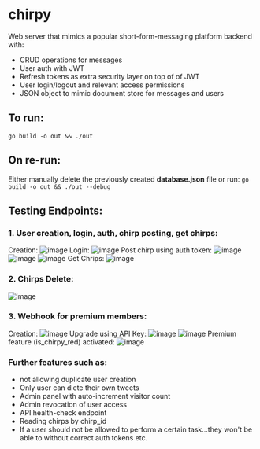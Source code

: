 # chirpy

Web server that mimics a popular short-form-messaging platform backend with:
* CRUD operations for messages
* User auth with JWT
* Refresh tokens as extra security layer on top of of JWT
* User login/logout and relevant access permissions
* JSON object to mimic document store for messages and users

## To run:

`go build -o out && ./out`

## On re-run:

Either manually delete the previously created **database.json** file or run: `go build -o out && ./out --debug`


## Testing Endpoints:

### 1. User creation, login, auth, chirp posting, get chirps:
Creation:
![image](https://github.com/CMaxK/chirpy/assets/71667581/431e89d5-d62a-46e3-9645-4dcc4952e295)
Login:
![image](https://github.com/CMaxK/chirpy/assets/71667581/6e80a28b-06c8-49f7-a8e4-0b8a8597d35d)
Post chirp using auth token:
![image](https://github.com/CMaxK/chirpy/assets/71667581/7dd427a6-82b2-43bc-8ce5-042cdf65ef9f)
![image](https://github.com/CMaxK/chirpy/assets/71667581/84958697-5ec2-41dd-a0d0-7aef88f092e4)
![image](https://github.com/CMaxK/chirpy/assets/71667581/427fe560-1b24-4cce-a9e3-1f5ca89adbb0)
Get Chrips:
![image](https://github.com/CMaxK/chirpy/assets/71667581/27b83494-41f4-47fd-99b5-4235fdaf8164)

### 2. Chirps Delete:
![image](https://github.com/CMaxK/chirpy/assets/71667581/d0f36bc1-4c6c-44bb-ac23-d7e97388e11c)

### 3. Webhook for premium members:
Creation:
![image](https://github.com/CMaxK/chirpy/assets/71667581/a3ce59bd-a1a8-4f10-9288-a975ec0e040a)
Upgrade using API Key:
![image](https://github.com/CMaxK/chirpy/assets/71667581/0b754063-7f10-4729-8b16-6cec94a5999f)
![image](https://github.com/CMaxK/chirpy/assets/71667581/b5b2352d-525a-4cbe-813c-72756fbf0278)
Premium feature (is_chirpy_red) activated:
![image](https://github.com/CMaxK/chirpy/assets/71667581/73c397ef-9469-47bb-9061-342414cf6a4c)


### Further features such as:
* not allowing duplicate user creation
* Only user can dlete their own tweets
* Admin panel with auto-increment visitor count
* Admin revocation of user access
* API health-check endpoint
* Reading chirps by chirp_id
* If a user should not be allowed to perform a certain task...they won't be able to without correct auth tokens etc.





